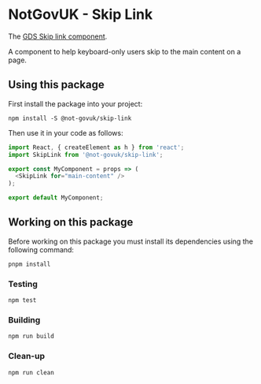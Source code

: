 NotGovUK - Skip Link
====================

The [GDS Skip link component].

A component to help keyboard-only users skip to the main content on a page.


Using this package
------------------

First install the package into your project:

```shell
npm install -S @not-govuk/skip-link
```

Then use it in your code as follows:

```js
import React, { createElement as h } from 'react';
import SkipLink from '@not-govuk/skip-link';

export const MyComponent = props => (
  <SkipLink for="main-content" />
);

export default MyComponent;
```


Working on this package
-----------------------

Before working on this package you must install its dependencies using
the following command:

```shell
pnpm install
```


### Testing

```shell
npm test
```


### Building

```shell
npm run build
```


### Clean-up

```shell
npm run clean
```


[GDS Skip link component]: https://design-system.service.gov.uk/components/skip-link/
